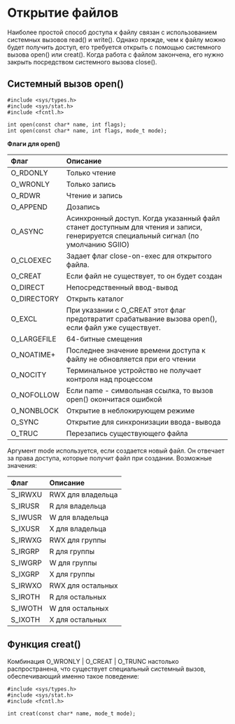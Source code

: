 # Открытие файлов

Наиболее простой способ доступа к файлу связан с использованием системных вызовов read() и write(). Однако прежде, чем к файлу можно будет получить доступ, его требуется открыть с помощью системного вызова open() или creat(). Когда работа с файлом закончена, его нужно закрыть посредством системного вызова close().

## Системный вызов open()

    #include <sys/types.h>
    #include <sys/stat.h>
    #include <fcntl.h>

    int open(const char* name, int flags);
    int open(const char* name, int flags, mode_t mode);

**Флаги для open()**

Флаг | Описание
:----|:-------------------------------------
O_RDONLY | Только чтение
O_WRONLY | Только запись
O_RDWR | Чтение и запись
O_APPEND | Дозапись
O_ASYNC | Асинхронный доступ. Когда указанный файл станет доступным для чтения и записи, генерируется специальный сигнал (по умолчанию SGIIO)
O_CLOEXEC | Задает флаг close-on-exec для открытого файла. 
O_CREAT | Если файл не существует, то он будет создан
O_DIRECT | Непосредственный ввод-вывод
O_DIRECTORY | Открыть каталог
O_EXCL | При указании с O_CREAT этот флаг предотвратит срабатывание вызова open(), если файл уже существует.
O_LARGEFILE | 64-битные смещения
O_NOATIME+ | Последнее значение времени доступа к файлу не обновляется при его чтении
O_NOCITY | Терминальное устройство не получает контроля над процессом
O_NOFOLLOW | Если name - символьная ссылка, то вызов open() окончитася ошибкой
O_NONBLOCK | Открытие в неблокирующем режиме
O_SYNC | Открытие для синхронизации ввода-вывода
O_TRUC | Перезапись существующего файла

Аргумент mode используется, если создается новый файл. Он отвечает за права доступа, которые получит файл при создании. Возможные значения:

Флаг | Описание
:----|:--------------------------------------
S_IRWXU | RWX для владельца
S_IRUSR | R для владельца
S_IWUSR | W для владельца
S_IXUSR | X для владельца
S_IRWXG | RWX для группы
S_IRGRP | R для группы
S_IWGRP | W для группы
S_IXGRP | X для группы
S_IRWXO | RWX для остальных
S_IROTH | R для остальных
S_IWOTH | W для остальных
S_IXOTH | X для остальных 

## Функция creat()

Комбинация O_WRONLY | O_CREAT | O_TRUNC настолько распространена, что существует специальный системный вызов, обеспечивающий именно такое поведение:

    #include <sys/types.h>
    #include <sys/stat.h>
    #include <fcntl.h>

    int creat(const char* name, mode_t mode);


